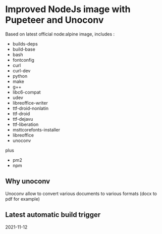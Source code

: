 # Improved NodeJs image with Pupeteer and Unoconv

Based on latest official node:alpine image, includes : 
- builds-deps 
- build-base 
- bash 
- fontconfig 
- curl 
- curl-dev 
- python 
- make 
- g++ 
- libc6-compat
- udev 
- libreoffice-writer
- ttf-droid-nonlatin
- ttf-droid
- ttf-dejavu
- ttf-liberation
- msttcorefonts-installer
- libreoffice
- unoconv

plus
- pm2
- npm

## Why unoconv

Unoconv allow to convert various documents to various formats (docx to pdf for example)

## Latest automatic build trigger
2021-11-12